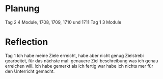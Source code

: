# Planung 
Tag 2 4 Module, 1708, 1709, 1710 und 1711
Tag 1 3 Module
#  Reflection
Tag 1 Ich habe meine Ziele erreicht, habe aber nicht genug Zielstrebi gearbeitet, für das nächste mal: genauere Ziel beschreibung was ich genau erreichen will. Ich habe gemerkt als ich fertig war habe ich nichts mer für den Unterricht gemacht.
